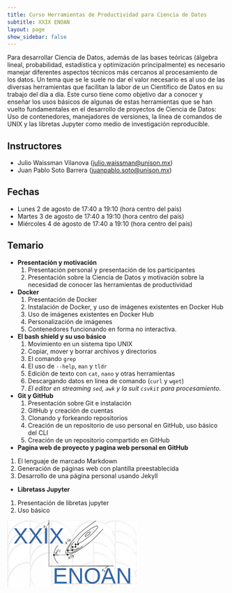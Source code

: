 ```yaml
---
title: Curso Herramientas de Productividad para Ciencia de Datos
subtitle: XXIX ENOAN
layout: page
show_sidebar: false
---
```



Para desarrollar Ciencia de Datos, además de las bases teóricas (álgebra lineal, probabilidad, estadística y optimización principalmente) es necesario manejar diferentes aspectos técnicos más cercanos al procesamiento de los datos. Un tema que se le suele no dar el valor necesario es al uso de las diversas herramientas que facilitan la labor de un Científico de Datos en su trabajo del día a día. Este curso tiene como objetivo dar a conocer y enseñar los usos básicos de algunas de estas herramientas que se han vuelto fundamentales en el desarrollo de proyectos de Ciencia de Datos: Uso de contenedores, manejadores de versiones, la línea de comandos de UNIX y las libretas Jupyter como medio de investigación reproducible.

## Instructores

- Julio Waissman Vilanova (julio.waissman@unison.mx)
- Juan Pablo Soto Barrera (juanpablo.soto@unison.mx)

## Fechas

- Lunes 2 de agosto de 17:40 a 19:10 (hora centro del país)
- Martes 3 de agosto de 17:40 a 19:10 (hora centro del país)
- Miércoles 4 de agosto de 17:40 a 19:10 (hora centro del país)

## Temario

- **Presentación y motivación**
  1.	Presentación personal y presentación de los participantes
  2.	Presentación sobre la Ciencia de Datos y motivación sobre la necesidad de conocer las herramientas de productividad
- **Docker** 
  1.	Presentación de Docker
  2.	Instalación de Docker, y uso de imágenes existentes en Docker Hub
  3.	Uso de imágenes existentes en Docker Hub
  4.	Personalización de imágenes
  5.	Contenedores funcionando en forma no interactiva.
- **El bash shield y su uso básico**
  1.	Movimiento en un sistema tipo UNIX
  2.	Copiar, mover y borrar archivos y directorios
  3.	El comando `grep`
  4.	El uso de `--help`, `man` y `tldr`
  5.	Edición de texto con `cat`, `nano` y otras herramientas
  6.	Descargando datos en linea de comando (`curl` y `wget`)
  7.	*El editor en streaming `sed`, `awk` y la suit `csvkit` para procesamiento.*
- **Git y GitHub**
  1.	Presentación sobre Git e instalación
  2.	GitHub y creación de cuentas
  3.	Clonando y forkeando repositorios
  4.	Creación de un repositorio de uso personal en GitHub, uso básico del CLI
  5.	Creación de un repositorio compartido en GitHub
-	**Pagina web de proyecto y pagina web personal en GitHub**
  1.	El lenguaje de marcado Markdown
  2.	Generación de páginas web con plantilla preestablecida
  3.	Desarrollo de una página personal usando Jekyll
-	**Libretass Jupyter** 
  1.	Presentación de libretas jupyter
  2.	Uso básico


<img src="/img/logoenoanxxix.png" alt="drawing" width="300"/>
